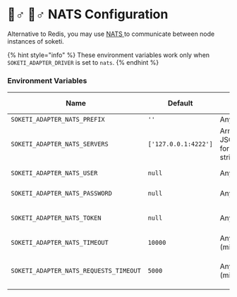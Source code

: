 # 🧙♂ 🧙♂ NATS Configuration

Alternative to Redis, you may use [NATS ](https://nats.io)to communicate between node instances of soketi.

{% hint style="info" %}
These environment variables work only when `SOKETI_ADAPTER_DRIVER` is set to `nats`.
{% endhint %}

### Environment Variables

| Name                                   | Default              | Possible values                | Description                                                                                                                        |
| -------------------------------------- | -------------------- | ------------------------------ | ---------------------------------------------------------------------------------------------------------------------------------- |
| `SOKETI_ADAPTER_NATS_PREFIX`           | `''`                 | Any string                     | The NATS adapter prefix.                                                                                                           |
| `SOKETI_ADAPTER_NATS_SERVERS`          | `['127.0.0.1:4222']` | Array in JSON-formatted string | The list of servers to connect to for NATS.                                                                                        |
| `SOKETI_ADAPTER_NATS_USER`             | `null`               | Any string                     | The user used to authenticate NATS requests.                                                                                       |
| `SOKETI_ADAPTER_NATS_PASSWORD`         | `null`               | Any string                     | The password used to authenticate NATS requests.                                                                                   |
| `SOKETI_ADAPTER_NATS_TOKEN`            | `null`               | Any string                     | The JWT token used to authenticate NATS requests (as alternative to user and password).                                            |
| `SOKETI_ADAPTER_NATS_TIMEOUT`          | `10000`              | Any number (milliseconds).     | The connection timeout for NATS.                                                                                                   |
| `SOKETI_ADAPTER_NATS_REQUESTS_TIMEOUT` | `5000`               | Any number (milliseconds).     | The time to wait for cross-node requests. [See `ADAPTER_CLUSTER_REQUESTS_TIMEOUT` ](redis-configuration.md#environment-variables). |
